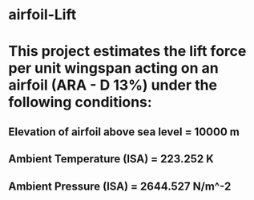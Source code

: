 # airfoil-Lift

# This project estimates the lift force per unit wingspan acting on an airfoil (ARA - D 13%) under the following conditions:

## Elevation of airfoil above sea level = 10000 m
## Ambient Temperature (ISA)            = 223.252 K
## Ambient Pressure (ISA)               = 2644.527 N/m^-2
